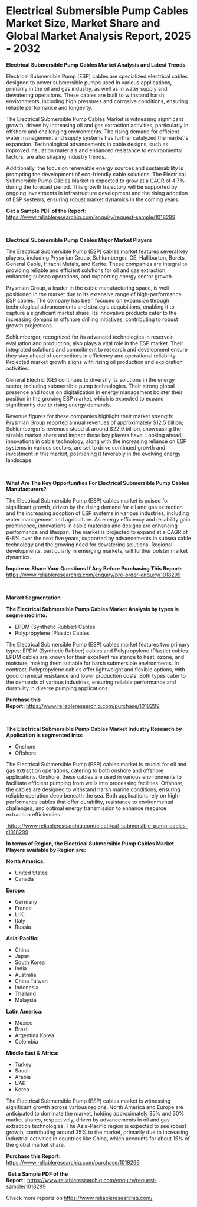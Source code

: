 <p><h1>Electrical Submersible Pump Cables Market Size, Market Share and Global Market Analysis Report, 2025 - 2032</h1></p><p><strong>Electrical Submersible Pump Cables Market Analysis and Latest Trends</strong></p>
<p><p>Electrical Submersible Pump (ESP) cables are specialized electrical cables designed to power submersible pumps used in various applications, primarily in the oil and gas industry, as well as in water supply and dewatering operations. These cables are built to withstand harsh environments, including high pressures and corrosive conditions, ensuring reliable performance and longevity.</p><p>The Electrical Submersible Pump Cables Market is witnessing significant growth, driven by increasing oil and gas extraction activities, particularly in offshore and challenging environments. The rising demand for efficient water management and supply systems has further catalyzed the market's expansion. Technological advancements in cable designs, such as improved insulation materials and enhanced resistance to environmental factors, are also shaping industry trends.</p><p>Additionally, the focus on renewable energy sources and sustainability is prompting the development of eco-friendly cable solutions. The Electrical Submersible Pump Cables Market is expected to grow at a CAGR of 4.7% during the forecast period. This growth trajectory will be supported by ongoing investments in infrastructure development and the rising adoption of ESP systems, ensuring robust market dynamics in the coming years.</p></p>
<p><strong>Get a Sample PDF of the Report:&nbsp;</strong> <a href="https://www.reliableresearchiq.com/enquiry/request-sample/1018299?utm_campaign=2780&utm_medium=2&utm_source=Github&utm_content=ia&utm_term=21032025&utm_id=electrical-submersible-pump-cables">https://www.reliableresearchiq.com/enquiry/request-sample/1018299</a></p>
<p>&nbsp;</p>
<p><strong>Electrical Submersible Pump Cables Major Market Players</strong></p>
<p><p>The Electrical Submersible Pump (ESP) cables market features several key players, including Prysmian Group, Schlumberger, GE, Halliburton, Borets, General Cable, Hitachi Metals, and Kerite. These companies are integral to providing reliable and efficient solutions for oil and gas extraction, enhancing subsea operations, and supporting energy sector growth.</p><p>Prysmian Group, a leader in the cable manufacturing space, is well-positioned in the market due to its extensive range of high-performance ESP cables. The company has been focused on expansion through technological advancements and strategic acquisitions, enabling it to capture a significant market share. Its innovative products cater to the increasing demand in offshore drilling initiatives, contributing to robust growth projections.</p><p>Schlumberger, recognized for its advanced technologies in reservoir evaluation and production, also plays a vital role in the ESP market. Their integrated solutions and commitment to research and development ensure they stay ahead of competitors in efficiency and operational reliability. Projected market growth aligns with rising oil production and exploration activities.</p><p>General Electric (GE) continues to diversify its solutions in the energy sector, including submersible pump technologies. Their strong global presence and focus on digitalization in energy management bolster their position in the growing ESP market, which is expected to expand significantly due to rising energy demands.</p><p>Revenue figures for these companies highlight their market strength: Prysmian Group reported annual revenues of approximately $12.5 billion; Schlumberger's revenues stood at around $22.9 billion, showcasing the sizable market share and impact these key players have. Looking ahead, innovations in cable technology, along with the increasing reliance on ESP systems in various sectors, are set to drive continued growth and investment in this market, positioning it favorably in the evolving energy landscape.</p></p>
<p>&nbsp;</p>
<p><strong>What Are The Key Opportunities For Electrical Submersible Pump Cables Manufacturers?</strong></p>
<p><p>The Electrical Submersible Pump (ESP) cables market is poised for significant growth, driven by the rising demand for oil and gas extraction and the increasing adoption of ESP systems in various industries, including water management and agriculture. As energy efficiency and reliability gain prominence, innovations in cable materials and designs are enhancing performance and lifespan. The market is projected to expand at a CAGR of 6-8% over the next five years, supported by advancements in subsea cable technology and the growing need for dewatering solutions. Regional developments, particularly in emerging markets, will further bolster market dynamics.</p></p>
<p><strong>Inquire or Share Your Questions If Any Before Purchasing This Report:</strong> <a href="https://www.reliableresearchiq.com/enquiry/pre-order-enquiry/1018299?utm_campaign=2780&utm_medium=2&utm_source=Github&utm_content=ia&utm_term=21032025&utm_id=electrical-submersible-pump-cables">https://www.reliableresearchiq.com/enquiry/pre-order-enquiry/1018299</a></p>
<p>&nbsp;</p>
<p><strong>Market Segmentation</strong></p>
<p><strong>The Electrical Submersible Pump Cables Market Analysis by types is segmented into:</strong></p>
<p><ul><li>EPDM (Synthetic Rubber) Cables</li><li>Polypropylene (Plastic) Cables</li></ul></p>
<p><p>The Electrical Submersible Pump (ESP) cables market features two primary types: EPDM (Synthetic Rubber) cables and Polypropylene (Plastic) cables. EPDM cables are known for their excellent resistance to heat, ozone, and moisture, making them suitable for harsh submersible environments. In contrast, Polypropylene cables offer lightweight and flexible options, with good chemical resistance and lower production costs. Both types cater to the demands of various industries, ensuring reliable performance and durability in diverse pumping applications.</p></p>
<p><strong>Purchase this Report:&nbsp;</strong><a href="https://www.reliableresearchiq.com/purchase/1018299?utm_campaign=2780&utm_medium=2&utm_source=Github&utm_content=ia&utm_term=21032025&utm_id=electrical-submersible-pump-cables">https://www.reliableresearchiq.com/purchase/1018299</a></p>
<p>&nbsp;</p>
<p><strong>The Electrical Submersible Pump Cables Market Industry Research by Application is segmented into:</strong></p>
<p><ul><li>Onshore</li><li>Offshore</li></ul></p>
<p><p>The Electrical Submersible Pump (ESP) cables market is crucial for oil and gas extraction operations, catering to both onshore and offshore applications. Onshore, these cables are used in various environments to facilitate efficient pumping from wells into processing facilities. Offshore, the cables are designed to withstand harsh marine conditions, ensuring reliable operation deep beneath the sea. Both applications rely on high-performance cables that offer durability, resistance to environmental challenges, and optimal energy transmission to enhance resource extraction efficiencies.</p></p>
<p><a href="https://www.reliableresearchiq.com/electrical-submersible-pump-cables-r1018299?utm_campaign=2780&utm_medium=2&utm_source=Github&utm_content=ia&utm_term=21032025&utm_id=electrical-submersible-pump-cables">&nbsp;https://www.reliableresearchiq.com/electrical-submersible-pump-cables-r1018299</a></p>
<p><strong>In terms of Region, the Electrical Submersible Pump Cables Market Players available by Region are:</strong></p>
<p>
    <p> <strong> North America: </strong>
        <ul>
            <li>United States</li>
            <li>Canada</li>
        </ul>
        </p> 
    <p> <strong> Europe: </strong>
        <ul>
            <li>Germany</li>
            <li>France</li>
            <li>U.K.</li>
            <li>Italy</li>
            <li>Russia</li>
        </ul>
        </p> 
    <p> <strong> Asia-Pacific: </strong>
        <ul>
            <li>China</li>
            <li>Japan</li>
            <li>South Korea</li>
            <li>India</li>
            <li>Australia</li>
            <li>China Taiwan</li>
            <li>Indonesia</li>
            <li>Thailand</li>
            <li>Malaysia</li>
        </ul>
        </p> 
    <p> <strong> Latin America: </strong>
        <ul>
            <li>Mexico</li>
            <li>Brazil</li>
            <li>Argentina Korea</li>
            <li>Colombia</li>
        </ul>
        </p> 
    <p> <strong> Middle East & Africa: </strong>
        <ul>
            <li>Turkey</li>
            <li>Saudi</li>
            <li>Arabia</li>
            <li>UAE</li>
            <li>Korea</li>
        </ul>
    </p>
    </p>
<p><p>The Electrical Submersible Pump (ESP) cables market is witnessing significant growth across various regions. North America and Europe are anticipated to dominate the market, holding approximately 35% and 30% market shares, respectively, driven by advancements in oil and gas extraction technologies. The Asia-Pacific region is expected to see robust growth, contributing around 25% to the market, primarily due to increasing industrial activities in countries like China, which accounts for about 15% of the global market share.</p></p>
<p><strong>Purchase this Report: </strong><a href="https://www.reliableresearchiq.com/purchase/1018299?utm_campaign=2780&utm_medium=2&utm_source=Github&utm_content=ia&utm_term=21032025&utm_id=electrical-submersible-pump-cables">https://www.reliableresearchiq.com/purchase/1018299</a></p>
<p>&nbsp;<strong>Get a Sample PDF of the Report:&nbsp;&nbsp;</strong><a href="https://www.reliableresearchiq.com/enquiry/request-sample/1018299?utm_campaign=2780&utm_medium=2&utm_source=Github&utm_content=ia&utm_term=21032025&utm_id=electrical-submersible-pump-cables">https://www.reliableresearchiq.com/enquiry/request-sample/1018299</a></p>
<p><strong></strong></p>
<p>Check more reports on <a href="https://www.reliableresearchiq.com/?utm_campaign=2780&utm_medium=2&utm_source=Github&utm_content=ia&utm_term=21032025&utm_id=electrical-submersible-pump-cables">https://www.reliableresearchiq.com/</a></p>